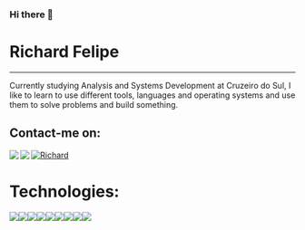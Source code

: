 ### Hi there 👋


# Richard Felipe <br>
<hr>


Currently studying Analysis and Systems Development at Cruzeiro do Sul, I like to learn to use different tools, languages ​​and operating systems and use them to solve problems and build something. 


## Contact-me on:<br>

<a target="_blank" href="https://www.linkedin.com/in/richard-felipe-da-silva-oliveira-1ab55a135/">
 <img align="left" src="https://img.icons8.com/fluent/48/000000/linkedin.png"/>
</a>
<a target="_blank" href="https://api.whatsapp.com/send?phone=5511946348130">
 <img align="left" " src="https://img.icons8.com/fluent/48/000000/whatsapp.png"/>
</a>

<a target="_blank" href="mailto:richardfelipe.rfo@gmail.com">
  <img alt="Richard" src="https://img.icons8.com/fluent/48/000000/gmail--v2.png"/>
</a>
<br>

# Technologies: <br>

 <img src="https://img.shields.io/badge/-DOCKER-329ded?style=flat-square&logo=docker&logoColor=white"/><img src="https://img.shields.io/badge/-Nodejs-339933?style=flat-square&logo=Node.js&logoColor=white"/><img src="https://img.shields.io/badge/-PYTHON-204462?style=flat-square&logo=python&logoColor=white"/><img src="https://img.shields.io/badge/-VSCode-007ACC?style=flat-square&logo=visual-studio-code&logoColor=white"><img src="https://img.shields.io/badge/-JavaScript-black?style=flat-square&logo=javascript"><img src="https://img.shields.io/badge/-MySQL-4479A1?style=flat-square&logo=mysql&logoColor=white"><img src="https://img.shields.io/badge/-OPENCV-4479A1?style=flat-square&logo=opencv&logoColor=white"><img src="https://img.shields.io/badge/-TENSOR-FLOW-4479A1?style=flat-square&logo=tensor-flow&logoColor=white"><img src="https://img.shields.io/badge/-OPEN-CV-4479A1?style=flat-square&logo=open-cv&logoColor=white">
 




